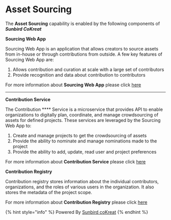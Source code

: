 # Asset Sourcing

The **Asset Sourcing** capability is enabled by the following components of _**Sunbird CoKreat**_

**Sourcing Web App**

Sourcing Web App is an application that allows creators to source assets from in-house or through contributions from outside. A few key features of Sourcing Web App are:

1. Allows contribution and curation at scale with a large set of contributors
2. Provide recognition and data about contribution to contributors

For more information about **Sourcing Web App** please click [here](https://app.gitbook.com/s/SjljYc0PyD64vGgDlMl4/learn/product-and-developer-guide/asset-sourcing/different-types-of-sourcing)

****

**Contribution Service**

The Contribution **** Service is a microservice that provides API to enable organizations to digitally plan, coordinate, and manage crowdsourcing of assets for defined projects. These services are leveraged by the Sourcing Web App to:

1. Create and manage projects to get the crowdsourcing of assets
2. Provide the ability to nominate and manage nominations made to the project
3. Provide the ability to add, update, read user and project preferences

For more information about **Contribution Service** please click [here](https://app.gitbook.com/s/SjljYc0PyD64vGgDlMl4/learn/product-and-developer-guide/asset-sourcing/contribution-service)



**Contribution Registry**&#x20;

Contribution registry stores information about the individual contributors, organizations, and the roles of various users in the organization. It also stores the metadata of the project scope.&#x20;

For more information about **Contribution Registry** please click [here](https://app.gitbook.com/s/SjljYc0PyD64vGgDlMl4/learn/product-and-developer-guide/asset-sourcing/contribution-registry)&#x20;

{% hint style="info" %}
Powered By [Sunbird coKreat](https://app.gitbook.com/o/-Mi9QwJlsfb7xuxTBc0J/s/SjljYc0PyD64vGgDlMl4/ "mention")
{% endhint %}
